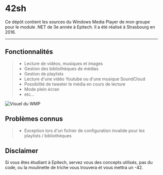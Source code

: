 42sh
===================

Ce dépôt contient les sources du Windows Media Player de mon groupe pour le module .NET de 3e année à Epitech.
Il a été réalisé à Strasbourg en 2016.

----------

Fonctionnalités
-------------

> - Lecture de vidéos, musiques et images
> - Gestion des bibliothèques de médias
> - Gestion de playlists
> - Lecture d'une vidéo Youtube ou d'une musique SoundCloud
> - Possibilité de tweeter le média en cours de lecture
> - Mode plein écran
> - etc...

![Visuel du WMP](http://image.noelshack.com/fichiers/2016/09/1456923325-wmp.jpg)

Problèmes connus
-------------

> - Exception lors d'un fichier de configuration invalide pour les playlists / bibliothèques

Disclaimer
-------------

Si vous êtes étudiant à Epitech, servez vous des concepts utilisés, pas du code, ou la moulinette de triche vous trouvera et vous mettra un -42.